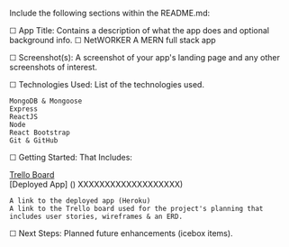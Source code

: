 Include the following sections within the README.md:

☐ App Title: Contains a description of what the app does and optional background info.
☐ NetWORKER A MERN full stack app



☐ Screenshot(s): A screenshot of your app's landing page and any other screenshots of interest.



☐ Technologies Used: List of the technologies used.

    MongoDB & Mongoose
    Express
    ReactJS
    Node
    React Bootstrap
    Git & GitHub



☐ Getting Started: That Includes:

 [Trello Board](https://trello.com/b/y9s0YG4m/project-4)  
 [Deployed App] () XXXXXXXXXXXXXXXXXXX)  
 

    A link to the deployed app (Heroku)
    A link to the Trello board used for the project's planning that includes user stories, wireframes & an ERD.

☐ Next Steps: Planned future enhancements (icebox items).